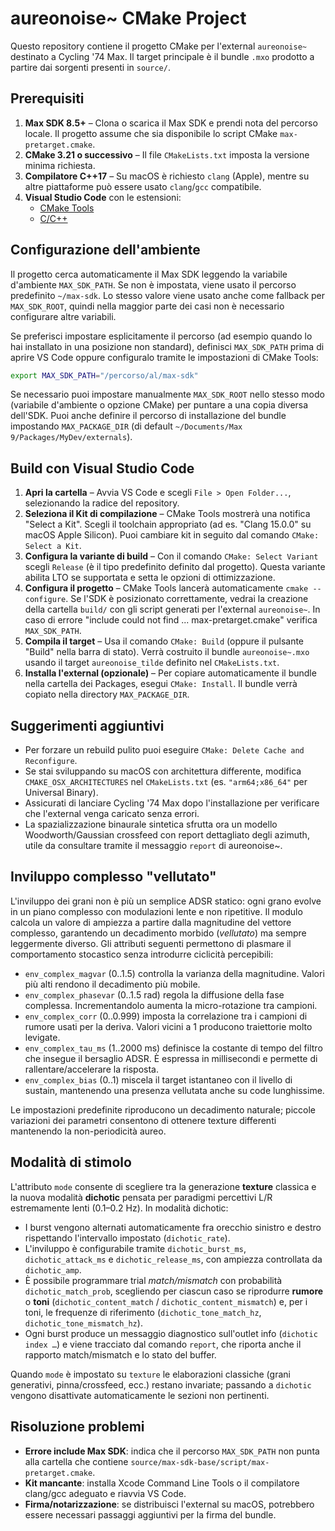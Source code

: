 # aureonoise~ CMake Project

Questo repository contiene il progetto CMake per l'external `aureonoise~` destinato a Cycling '74 Max. Il target principale è il bundle `.mxo` prodotto a partire dai sorgenti presenti in `source/`.

## Prerequisiti

1. **Max SDK 8.5+** – Clona o scarica il Max SDK e prendi nota del percorso locale. Il progetto assume che sia disponibile lo script CMake `max-pretarget.cmake`.
2. **CMake 3.21 o successivo** – Il file `CMakeLists.txt` imposta la versione minima richiesta.
3. **Compilatore C++17** – Su macOS è richiesto `clang` (Apple), mentre su altre piattaforme può essere usato `clang`/`gcc` compatibile.
4. **Visual Studio Code** con le estensioni:
   - [CMake Tools](https://marketplace.visualstudio.com/items?itemName=ms-vscode.cmake-tools)
   - [C/C++](https://marketplace.visualstudio.com/items?itemName=ms-vscode.cpptools)

## Configurazione dell'ambiente

Il progetto cerca automaticamente il Max SDK leggendo la variabile d'ambiente `MAX_SDK_PATH`. Se non è impostata, viene usato il percorso predefinito `~/max-sdk`. Lo stesso valore viene usato anche come fallback per `MAX_SDK_ROOT`, quindi nella maggior parte dei casi non è necessario configurare altre variabili.

Se preferisci impostare esplicitamente il percorso (ad esempio quando lo hai installato in una posizione non standard), definisci `MAX_SDK_PATH` prima di aprire VS Code oppure configuralo tramite le impostazioni di CMake Tools:

```bash
export MAX_SDK_PATH="/percorso/al/max-sdk"
```

Se necessario puoi impostare manualmente `MAX_SDK_ROOT` nello stesso modo (variabile d'ambiente o opzione CMake) per puntare a una copia diversa dell'SDK. Puoi anche definire il percorso di installazione del bundle impostando `MAX_PACKAGE_DIR` (di default `~/Documents/Max 9/Packages/MyDev/externals`).

## Build con Visual Studio Code

1. **Apri la cartella** – Avvia VS Code e scegli `File > Open Folder...`, selezionando la radice del repository.
2. **Seleziona il Kit di compilazione** – CMake Tools mostrerà una notifica "Select a Kit". Scegli il toolchain appropriato (ad es. "Clang 15.0.0" su macOS Apple Silicon). Puoi cambiare kit in seguito dal comando `CMake: Select a Kit`.
3. **Configura la variante di build** – Con il comando `CMake: Select Variant` scegli `Release` (è il tipo predefinito definito dal progetto). Questa variante abilita LTO se supportata e setta le opzioni di ottimizzazione.
4. **Configura il progetto** – CMake Tools lancerà automaticamente `cmake --configure`. Se l'SDK è posizionato correttamente, vedrai la creazione della cartella `build/` con gli script generati per l'external `aureonoise~`. In caso di errore "include could not find ... max-pretarget.cmake" verifica `MAX_SDK_PATH`.
5. **Compila il target** – Usa il comando `CMake: Build` (oppure il pulsante "Build" nella barra di stato). Verrà costruito il bundle `aureonoise~.mxo` usando il target `aureonoise_tilde` definito nel `CMakeLists.txt`.
6. **Installa l'external (opzionale)** – Per copiare automaticamente il bundle nella cartella dei Packages, esegui `CMake: Install`. Il bundle verrà copiato nella directory `MAX_PACKAGE_DIR`.

## Suggerimenti aggiuntivi

- Per forzare un rebuild pulito puoi eseguire `CMake: Delete Cache and Reconfigure`.
- Se stai sviluppando su macOS con architettura differente, modifica `CMAKE_OSX_ARCHITECTURES` nel `CMakeLists.txt` (es. `"arm64;x86_64"` per Universal Binary).
- Assicurati di lanciare Cycling '74 Max dopo l'installazione per verificare che l'external venga caricato senza errori.
- La spazializzazione binaurale sintetica sfrutta ora un modello Woodworth/Gaussian crossfeed con report dettagliato degli azimuth, utile da consultare tramite il messaggio `report` di aureonoise~.

## Inviluppo complesso "vellutato"

L'inviluppo dei grani non è più un semplice ADSR statico: ogni grano evolve in un piano complesso con modulazioni lente e non ripetitive. Il modulo calcola un valore di ampiezza a partire dalla magnitudine del vettore complesso, garantendo un decadimento morbido (*vellutato*) ma sempre leggermente diverso. Gli attributi seguenti permettono di plasmare il comportamento stocastico senza introdurre ciclicità percepibili:

- `env_complex_magvar` (0..1.5) controlla la varianza della magnitudine. Valori più alti rendono il decadimento più mobile.
- `env_complex_phasevar` (0..1.5 rad) regola la diffusione della fase complessa. Incrementandolo aumenta la micro-rotazione tra campioni.
- `env_complex_corr` (0..0.999) imposta la correlazione tra i campioni di rumore usati per la deriva. Valori vicini a 1 producono traiettorie molto levigate.
- `env_complex_tau_ms` (1..2000 ms) definisce la costante di tempo del filtro che insegue il bersaglio ADSR. È espressa in millisecondi e permette di rallentare/accelerare la risposta.
- `env_complex_bias` (0..1) miscela il target istantaneo con il livello di sustain, mantenendo una presenza vellutata anche su code lunghissime.

Le impostazioni predefinite riproducono un decadimento naturale; piccole variazioni dei parametri consentono di ottenere texture differenti mantenendo la non-periodicità aureo.

## Modalità di stimolo

L'attributo `mode` consente di scegliere tra la generazione **texture** classica e la nuova modalità **dichotic** pensata per paradigmi percettivi L/R estremamente lenti (0.1–0.2 Hz). In modalità dichotic:

- I burst vengono alternati automaticamente fra orecchio sinistro e destro rispettando l'intervallo impostato (`dichotic_rate`).
- L'inviluppo è configurabile tramite `dichotic_burst_ms`, `dichotic_attack_ms` e `dichotic_release_ms`, con ampiezza controllata da `dichotic_amp`.
- È possibile programmare trial *match/mismatch* con probabilità `dichotic_match_prob`, scegliendo per ciascun caso se riprodurre **rumore** o **toni** (`dichotic_content_match` / `dichotic_content_mismatch`) e, per i toni, le frequenze di riferimento (`dichotic_tone_match_hz`, `dichotic_tone_mismatch_hz`).
- Ogni burst produce un messaggio diagnostico sull'outlet info (`dichotic index …`) e viene tracciato dal comando `report`, che riporta anche il rapporto match/mismatch e lo stato del buffer.

Quando `mode` è impostato su `texture` le elaborazioni classiche (grani generativi, pinna/crossfeed, ecc.) restano invariate; passando a `dichotic` vengono disattivate automaticamente le sezioni non pertinenti.

## Risoluzione problemi

- **Errore include Max SDK**: indica che il percorso `MAX_SDK_PATH` non punta alla cartella che contiene `source/max-sdk-base/script/max-pretarget.cmake`.
- **Kit mancante**: installa Xcode Command Line Tools o il compilatore clang/gcc adeguato e riavvia VS Code.
- **Firma/notarizzazione**: se distribuisci l'external su macOS, potrebbero essere necessari passaggi aggiuntivi per la firma del bundle.
